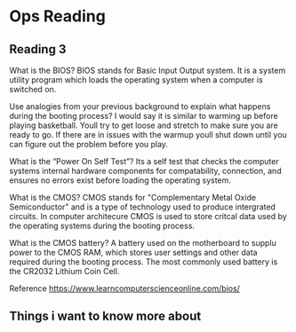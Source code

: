 # Ops Reading

## Reading 3

What is the BIOS? BIOS stands for Basic Input Output system. It is a system utility program which loads the operating system when a computer is switched on. 

Use analogies from your previous background to explain what happens during the booting process? I would say it is similar to warming up before playing basketball. Youll try to get loose and stretch to make sure you are ready to go. If there are in issues with the warmup youll shut down until you can figure out the problem before you play.

What is the “Power On Self Test”? Its a self test that checks the computer systems internal hardware components for compatability, connection, and ensures no errors exist before loading the operating system.

What is the CMOS? CMOS stands for "Complementary Metal Oxide Semiconductor" and is a type of technology used to produce intergrated circuits. In computer architecure CMOS is used to store critcal data used by the operating systems during the booting process.

What is the CMOS battery? A battery used on the motherboard to supplu power to the CMOS RAM, which stores user settings and other data required during the booting process. The most commonly used battery is the CR2032 Lithium Coin Cell.

Reference
https://www.learncomputerscienceonline.com/bios/

## Things i want to know more about
